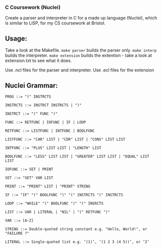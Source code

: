 ### C Coursework (Nuclei)

Create a parser and interpreter in C for a made up language (Nuclei), which is similar to LISP, for my CS coursework at Bristol.

## Usage:
Take a look at the Makefile.
```make parser``` builds the parser only.
```make interp``` builds the interpreter.
```make extension``` builds the extention - take a look at extension.txt to see what it does.

Use .ncl files for the parser and interpreter.
Use .ecl files for the extension

## Nuclei Grammar:

```
PROG ::= "(" INSTRCTS

INSTRCTS ::= INSTRCT INSTRCTS | ")"

INSTRCT ::= "(" FUNC ")"

FUNC ::= RETFUNC | IOFUNC | IF | LOOP

RETFUNC ::= LISTFUNC | INTFUNC | BOOLFUNC

LISTFUNC ::= "CAR" LIST | "CDR" LIST | "CONS" LIST LIST

INTFUNC ::= "PLUS" LIST LIST | "LENGTH" LIST

BOOLFUNC ::= "LESS" LIST LIST | "GREATER" LIST LIST | "EQUAL" LIST LIST

IOFUNC ::= SET | PRINT

SET ::= "SET" VAR LIST

PRINT ::= "PRINT" LIST | "PRINT" STRING

IF ::= "IF" "(" BOOLFUNC ")" "(" INSTRCTS "(" INSTRCTS

LOOP ::= "WHILE" "(" BOOLFUNC ")" "(" INSRCTS

LIST ::= VAR | LITERAL | "NIL" | "(" RETFUNC ")"

VAR ::= [A-Z]

STRING ::= Double-quoted string constant e.g. "Hello, World!", or "FAILURE ?"

LITERAL ::= Single-quoted list e.g. ’(1)’, ’(1 2 3 (4 5))’, or ’2’
```
